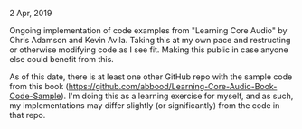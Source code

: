 2 Apr, 2019

Ongoing implementation of code examples from "Learning Core Audio" by Chris Adamson and Kevin Avila. Taking this at my own pace and restructing or otherwise modifying code as I see fit. Making this public in case anyone else could benefit from this.

As of this date, there is at least one other GitHub repo with the sample code from this book (https://github.com/abbood/Learning-Core-Audio-Book-Code-Sample). I'm doing this as a learning exercise for myself, and as such, my implementations may differ slightly (or significantly) from the code in that repo.
